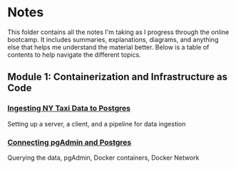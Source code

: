 # Notes

This folder contains all the notes I'm taking as I progress through the online bootcamp. It includes summaries, explanations, diagrams, and anything else that helps me understand the material better. Below is a table of contents to help navigate the different topics.

## Module 1: Containerization and Infrastructure as Code

### [Ingesting NY Taxi Data to Postgres](week_1/1.2.2_Ingesting_NY_Taxi_Data_to_Postgres.md)

Setting up a server, a client, and a pipeline for data ingestion

### [Connecting pgAdmin and Postgres](week_1/1.2.3_Connecting_pgAdmin_and_Postgres.md)

Querying the data, pgAdmin, Docker containers, Docker Network